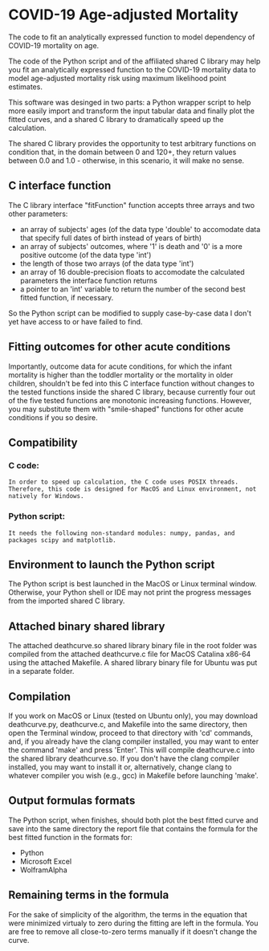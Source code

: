 # COVID-19 Age-adjusted Mortality

The code to fit an analytically expressed function to model dependency of COVID-19 mortality on age.

The code of the Python script and of the affiliated shared C library may help you fit an analytically expressed function to the COVID-19 mortality data to model age-adjusted mortality risk using maximum likelihood point estimates.

This software was desinged in two parts: a Python wrapper script to help more easily import and transform the input tabular data and finally plot the fitted curves, and a shared C library to dramatically speed up the calculation.

The shared C library provides the opportunity to test arbitrary functions on condition that, in the domain between 0 and 120+, they return values between 0.0 and 1.0 - otherwise, in this scenario, it will make no sense.

## C interface function
The C library interface "fitFunction" function accepts three arrays and two other parameters:
- an array of subjects' ages (of the data type 'double' to accomodate data that specify full dates of birth instead of years of birth)
- an array of subjects' outcomes, where '1' is death and '0' is a more positive outcome (of the data type 'int')
- the length of those two arrays (of the data type 'int')
- an array of 16 double-precision floats to accomodate the calculated parameters the interface function returns
- a pointer to an 'int' variable to return the number of the second best fitted function, if necessary.

So the Python script can be modified to supply case-by-case data I don't yet have access to or have failed to find.

## Fitting outcomes for other acute conditions
Importantly, outcome data for acute conditions, for which the infant mortality is higher than the toddler mortality or the mortality in older children, shouldn't be fed into this C interface function without changes to the tested functions inside the shared C library, because currently four out of the five tested functions are monotonic increasing functions. However, you may substitute them with "smile-shaped" functions for other acute conditions if you so desire.

## Compatibility
### C code:
    In order to speed up calculation, the C code uses POSIX threads. Therefore, this code is designed for MacOS and Linux environment, not natively for Windows.
### Python script:
    It needs the following non-standard modules: numpy, pandas, and packages scipy and matplotlib.

## Environment to launch the Python script
The Python script is best launched in the MacOS or Linux terminal window. Otherwise, your Python shell or IDE may not print the progress messages from the imported shared C library.

## Attached binary shared library
The attached deathcurve.so shared library binary file in the root folder was compiled from the attached deathcurve.c file for MacOS Catalina x86-64 using the attached Makefile. A shared library binary file for Ubuntu was put in a separate folder.

## Compilation
If you work on MacOS or Linux (tested on Ubuntu only), you may download deathcurve.py, deathcurve.c, and Makefile into the same directory, then open the Terminal window, proceed to that directory with 'cd' commands, and, if you already have the clang compiler installed, you may want to enter the command 'make' and press 'Enter'. This will compile deathcurve.c into the shared library deathcurve.so. If you don't have the clang compiler installed, you may want to install it or, alternatively, change clang to whatever compiler you wish (e.g., gcc) in Makefile before launching 'make'.

## Output formulas formats
The Python script, when finishes, should both plot the best fitted curve and save into the same directory the report file that contains the formula for the best fitted function in the formats for:
* Python
* Microsoft Excel
* WolframAlpha

## Remaining terms in the formula
For the sake of simplicity of the algorithm, the terms in the equation that were minimized virtualy to zero during the fitting are left in the formula. You are free to remove all close-to-zero terms manually if it doesn't change the curve.
